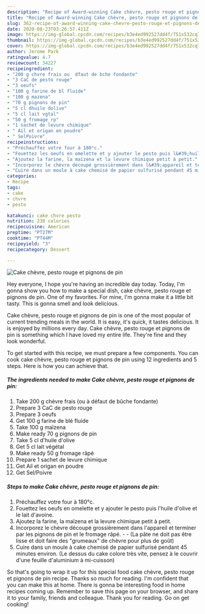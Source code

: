 ```yaml
---
description: "Recipe of Award-winning Cake chèvre, pesto rouge et pignons de pin"
title: "Recipe of Award-winning Cake chèvre, pesto rouge et pignons de pin"
slug: 362-recipe-of-award-winning-cake-chevre-pesto-rouge-et-pignons-de-pin
date: 2020-08-23T03:26:57.411Z
image: https://img-global.cpcdn.com/recipes/b3e4ed992527dd4f/751x532cq70/cake-chevre-pesto-rouge-et-pignons-de-pin-photo-principale-de-la-recette.jpg
thumbnail: https://img-global.cpcdn.com/recipes/b3e4ed992527dd4f/751x532cq70/cake-chevre-pesto-rouge-et-pignons-de-pin-photo-principale-de-la-recette.jpg
cover: https://img-global.cpcdn.com/recipes/b3e4ed992527dd4f/751x532cq70/cake-chevre-pesto-rouge-et-pignons-de-pin-photo-principale-de-la-recette.jpg
author: Jerome Park
ratingvalue: 4.7
reviewcount: 34227
recipeingredient:
- "200 g chvre frais ou  dfaut de bche fondante"
- "3 CaC de pesto rouge"
- "3 oeufs"
- "100 g farine de bl fluide"
- "100 g mazena"
- "70 g pignons de pin"
- "5 cl dhuile dolive"
- "5 cl lait vgtal"
- "50 g fromage rp"
- "1 sachet de levure chimique"
- " Ail et origan en poudre"
- " SelPoivre"
recipeinstructions:
- "Préchauffez votre four à 180°c."
- "Fouettez les oeufs en omelette et y ajouter le pesto puis l&#39;huile d&#39;olive et le lait d&#39;avoine."
- "Ajoutez la farine, la maïzena et la levure chimique petit à petit."
- "Incorporez le chèvre découpé grossièrement dans l&#39;appareil et terminer par les pignons de pin et le fromage râpé.  (La pâte ne doit pas être lisse et doit faire des &#34;grumeaux&#34; de chèvre pour plus de goût)"
- "Cuire dans un moule à cake chemisé de papier sulfurisé pendant 45 minutes environ. (Le dessus du cake colore très vite, pensez à le couvrir d&#39;une feuille d&#39;aluminium à mi-cuisson)"
categories:
- Recipe
tags:
- cake
- chvre
- pesto

katakunci: cake chvre pesto 
nutrition: 238 calories
recipecuisine: American
preptime: "PT27M"
cooktime: "PT44M"
recipeyield: "3"
recipecategory: Dessert

---
```



![Cake chèvre, pesto rouge et pignons de pin](https://img-global.cpcdn.com/recipes/b3e4ed992527dd4f/751x532cq70/cake-chevre-pesto-rouge-et-pignons-de-pin-photo-principale-de-la-recette.jpg)

Hey everyone, I hope you're having an incredible day today. Today, I'm gonna show you how to make a special dish, cake chèvre, pesto rouge et pignons de pin. One of my favorites. For mine, I'm gonna make it a little bit tasty. This is gonna smell and look delicious.

Cake chèvre, pesto rouge et pignons de pin is one of the most popular of current trending meals in the world. It is easy, it's quick, it tastes delicious. It is enjoyed by millions every day. Cake chèvre, pesto rouge et pignons de pin is something which I have loved my entire life. They're fine and they look wonderful.




To get started with this recipe, we must prepare a few components. You can cook cake chèvre, pesto rouge et pignons de pin using 12 ingredients and 5 steps. Here is how you can achieve that.

<!--inarticleads1-->

##### The ingredients needed to make Cake chèvre, pesto rouge et pignons de pin:

1. Take 200 g chèvre frais (ou à défaut de bûche fondante)
1. Prepare 3 CaC de pesto rouge
1. Prepare 3 oeufs
1. Get 100 g farine de blé fluide
1. Take 100 g maïzena
1. Make ready 70 g pignons de pin
1. Take 5 cl d&#39;huile d&#39;olive
1. Get 5 cl lait végétal
1. Make ready 50 g fromage râpé
1. Prepare 1 sachet de levure chimique
1. Get  Ail et origan en poudre
1. Get  Sel/Poivre




<!--inarticleads2-->

##### Steps to make Cake chèvre, pesto rouge et pignons de pin:

1. Préchauffez votre four à 180°c.
1. Fouettez les oeufs en omelette et y ajouter le pesto puis l&#39;huile d&#39;olive et le lait d&#39;avoine.
1. Ajoutez la farine, la maïzena et la levure chimique petit à petit.
1. Incorporez le chèvre découpé grossièrement dans l&#39;appareil et terminer par les pignons de pin et le fromage râpé. -  - (La pâte ne doit pas être lisse et doit faire des &#34;grumeaux&#34; de chèvre pour plus de goût)
1. Cuire dans un moule à cake chemisé de papier sulfurisé pendant 45 minutes environ. (Le dessus du cake colore très vite, pensez à le couvrir d&#39;une feuille d&#39;aluminium à mi-cuisson)




So that's going to wrap it up for this special food cake chèvre, pesto rouge et pignons de pin recipe. Thanks so much for reading. I'm confident that you can make this at home. There is gonna be interesting food in home recipes coming up. Remember to save this page on your browser, and share it to your family, friends and colleague. Thank you for reading. Go on get cooking!
